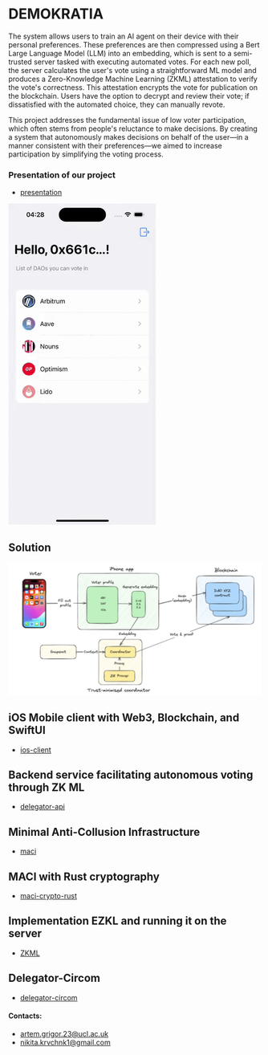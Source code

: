 # DEMOKRATIA

The system allows users to train an AI agent on their device with their personal preferences. These preferences are then compressed using a Bert Large Language Model (LLM) into an embedding, which is sent to a semi-trusted server tasked with executing automated votes. For each new poll, the server calculates the user's vote using a straightforward ML model and produces a Zero-Knowledge Machine Learning (ZKML) attestation to verify the vote's correctness. This attestation encrypts the vote for publication on the blockchain. Users have the option to decrypt and review their vote; if dissatisfied with the automated choice, they can manually revote.

This project addresses the fundamental issue of low voter participation, which often stems from people's reluctance to make decisions. By creating a system that autonomously makes decisions on behalf of the user—in a manner consistent with their preferences—we aimed to increase participation by simplifying the voting process.

### Presentation of our project
- [presentation](https://github.com/ConfidentiDemokratia/.github/blob/main/dao_2_compressed.pdf)


![App](https://github.com/ConfidentiDemokratia/.github/blob/main/sim.gif)

## Solution
![Image alt](https://github.com/ConfidentiDemokratia/.github/blob/main/scheme.png)

## iOS Mobile client with Web3, Blockchain, and SwiftUI

- [ios-client](https://github.com/ConfidentiDemokratia/ios-client)

## Backend service facilitating autonomous voting through ZK ML

- [delegator-api](https://github.com/ConfidentiDemokratia/delegator-api)

## Minimal Anti-Collusion Infrastructure

- [maci](https://github.com/ConfidentiDemokratia/maci)

## MACI with Rust cryptography

- [maci-crypto-rust](https://github.com/ConfidentiDemokratia/maci-crypto-rust)


## Implementation EZKL and running it on the server

- [ZKML](https://github.com/ConfidentiDemokratia/ZKML)


## Delegator-Circom

- [delegator-circom](https://github.com/ConfidentiDemokratia/delegator-circom)

#### Contacts:
- artem.grigor.23@ucl.ac.uk
- nikita.krvchnk1@gmail.com


